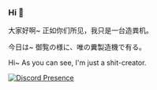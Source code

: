 ### Hi 👋

大家好啊~ 正如你们所见，我只是一台造粪机。

今日は~ 御覧の様に、唯の糞製造機で有る。

Hi~ As you can see, I'm just a shit-creator.

[![Discord Presence](https://lanyard.cnrad.dev/api/977381107190349864)](https://discord.com/users/977381107190349864)

<!--
**Sakura286/Sakura286** is a ✨ _special_ ✨ repository because its `README.md` (this file) appears on your GitHub profile.

Here are some ideas to get you started:

- 🔭 I’m currently working on ...
- 🌱 I’m currently learning ...
- 👯 I’m looking to collaborate on ...
- 🤔 I’m looking for help with ...
- 💬 Ask me about ...
- 📫 How to reach me: ...
- 😄 Pronouns: ...
- ⚡ Fun fact: ...
-->
